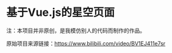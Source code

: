 #  基于Vue.js的星空页面

注：本项目并非原创，是我模仿别人的代码而制作的作品。

原始项目来源链接：https://www.bilibili.com/video/BV1EJ411e7sr

